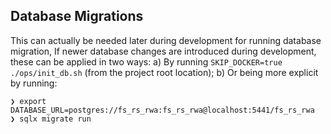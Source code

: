 ## Database Migrations

This can actually be needed later during development for running database migration, 
If newer database changes are introduced during development, these can be applied in two ways:
a) By running `SKIP_DOCKER=true ./ops/init_db.sh` (from the project root location);
b) Or being more explicit by running:
   ```shell
   ❯ export DATABASE_URL=postgres://fs_rs_rwa:fs_rs_rwa@localhost:5441/fs_rs_rwa
   ❯ sqlx migrate run
   ``` 
